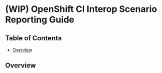 # (WIP) OpenShift CI Interop Scenario Reporting Guide<!-- omit from toc -->

## Table of Contents<!-- omit from toc -->
- [Overview](#overview)

## Overview